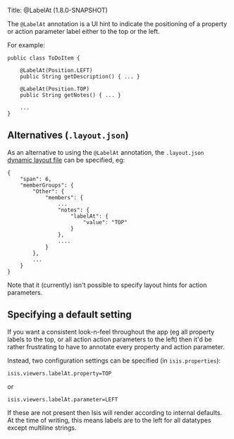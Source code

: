 Title: @LabelAt (1.8.0-SNAPSHOT)

The `@LabelAt` annotation is a UI hint to indicate the positioning of a 
property or action parameter label either to the top or the left.

For example:

    public class ToDoItem {
       
        @LabelAt(Position.LEFT)
        public String getDescription() { ... }
       
        @LabelAt(Position.TOP)
        public String getNotes() { ... }
       
        ...
    }

## Alternatives (`.layout.json`)

As an alternative to using the `@LabelAt` annotation, the `.layout.json` 
[dynamic layout file](../../components/viewers/wicket/dynamic-layouts.html) 
can be specified, eg:

    {
        "span": 6,
        "memberGroups": {
            "Other": {
                "members": {
                    ...
                    "notes": {
                        "labelAt": {
                            "value": "TOP"
                        }
                    },
                    ....
                }
            },
            ...
        }
    }

Note that it (currently) isn't possible to specify layout hints for action parameters.


## Specifying a default setting

If you want a consistent look-n-feel throughout the app (eg all property labels to the top,
or all action action parameters to the left) then it'd be rather frustrating to have to 
annotate every  property and action parameter.

Instead, two configuration settings can be specified (in `isis.properties`):

    isis.viewers.labelAt.property=TOP
    
or

    isis.viewers.labelAt.parameter=LEFT

If these are not present then Isis will render according to internal defaults.  At the time of writing, this means labels are to the left for all datatypes except multiline strings.